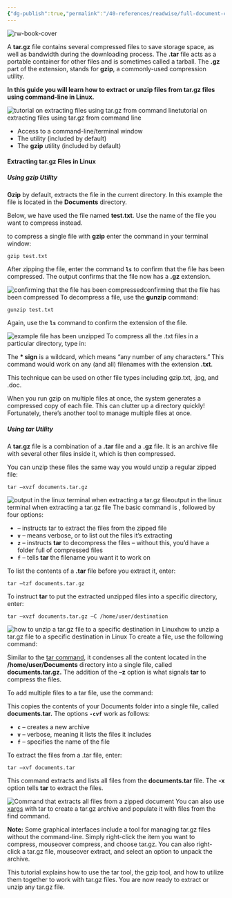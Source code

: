 ```yaml
---
{"dg-publish":true,"permalink":"/40-references/readwise/full-document-contents/how-to-extract-or-unzip-tar-gz-files-from-linux-command-line/","tags":["rw/articles"]}
---
```


![rw-book-cover](https://readwise-assets.s3.amazonaws.com/media/uploaded_book_covers/profile_921743/extract-unzip-tar-gz-linux.png)

A **tar.gz** file contains several compressed files to save storage space, as well as bandwidth during the downloading process. The **.tar** file acts as a portable container for other files and is sometimes called a tarball. The **.gz** part of the extension, stands for **gzip**, a commonly-used compression utility.

**In this guide you will learn how to extract or unzip files from tar.gz files using command-line in Linux.**

![tutorial on extracting files using tar.gz from command line](https://phoenixnap.com/kb/wp-content/uploads/2021/04/extract-unzip-tar-gz-linux.png)tutorial on extracting files using tar.gz from command line
* Access to a command-line/terminal window
* The utility (included by default)
* The **gzip** utility (included by default)

#### Extracting tar.gz Files in Linux

##### Using gzip Utility

**Gzip** by default, extracts the file in the current directory. In this example the file is located in the **Documents** directory.

Below, we have used the file named **test.txt**. Use the name of the file you want to compress instead.

to compress a single file with **gzip** enter the command in your terminal window:

```
gzip test.txt
```

After zipping the file, enter the command **`ls`** to confirm that the file has been compressed. The output confirms that the file now has a **.gz** extension.

![confirming that the file has been compressed](https://phoenixnap.com/kb/wp-content/uploads/2021/04/gzip-zip-file-command-linux.png)confirming that the file has been compressed
To decompress a file, use the **gunzip** command:

```
gunzip test.txt
```

Again, use the **`ls`** command to confirm the extension of the file.

![example file has been unzipped](https://phoenixnap.com/kb/wp-content/uploads/2021/04/gunzip-unzip-file-linux.png)
To compress all the .txt files in a particular directory, type in:

The **\* sign** is a wildcard, which means “any number of any characters.” This command would work on any (and all) filenames with the extension **.txt**.

This technique can be used on other file types including gzip.txt, .jpg, and .doc.

When you run gzip on multiple files at once, the system generates a compressed copy of each file. This can clutter up a directory quickly! Fortunately, there’s another tool to manage multiple files at once.

##### Using tar Utility

A **tar.gz** file is a combination of a **.tar** file and a **.gz** file. It is an archive file with several other files inside it, which is then compressed.

You can unzip these files the same way you would unzip a regular zipped file:

```
tar –xvzf documents.tar.gz
```

![output in the linux terminal when extracting a tar.gz file](https://phoenixnap.com/kb/wp-content/uploads/2021/04/extract-tar-gz-file.png)output in the linux terminal when extracting a tar.gz file
The basic command is , followed by four options:

* – instructs tar to extract the files from the zipped file
* **`v`** – means verbose, or to list out the files it’s extracting
* **`z`** – instructs **tar** to decompress the files – without this, you’d have a folder full of compressed files
* **`f`** – tells **tar** the filename you want it to work on

To list the contents of a **.tar** file before you extract it, enter:

```
tar –tzf documents.tar.gz
```

To instruct **tar** to put the extracted unzipped files into a specific directory, enter:

```
tar –xvzf documents.tar.gz –C /home/user/destination
```

![how to unzip a tar.gz file to a specific destination in Linux](https://phoenixnap.com/kb/wp-content/uploads/2021/04/extract-tar-gz-file-specify-destination.png)how to unzip a tar.gz file to a specific destination in Linux
To create a file, use the following command:

Similar to the [tar command](https://phoenixnap.com/kb/tar-command-in-linux), it condenses all the content located in the **/home/user/Documents** directory into a single file, called **documents.tar.gz.** The addition of the **–z** option is what signals **tar** to compress the files.

To add multiple files to a tar file, use the command:

This copies the contents of your Documents folder into a single file, called **documents.tar.** The options **`-cvf`** work as follows:

* **`c`** – creates a new archive
* **`v`** – verbose, meaning it lists the files it includes
* **`f`** – specifies the name of the file

To extract the files from a .tar file, enter:

```
tar –xvf documents.tar
```

This command extracts and lists all files from the **documents.tar** file. The **-x** option tells **tar** to extract the files.

![Command that extracts all files from a zipped document](https://phoenixnap.com/kb/wp-content/uploads/2021/04/tar-xvf-document-unzip-linux.png)
You can also use [xargs](https://phoenixnap.com/kb/xargs-command) with tar to create a tar.gz archive and populate it with files from the find command.

**Note:** Some graphical interfaces include a tool for managing tar.gz files without the command-line. Simply right-click the item you want to compress, mouseover compress, and choose tar.gz. You can also right-click a tar.gz file, mouseover extract, and select an option to unpack the archive.

This tutorial explains how to use the tar tool, the gzip tool, and how to utilize them together to work with tar.gz files. You are now ready to extract or unzip any tar.gz file.
